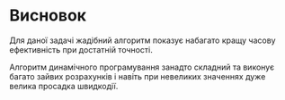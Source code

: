 # Висновок

Для даної задачі жадібний алгоритм показує набагато кращу часову ефективність при достатній точності.

Алгоритм динамічного програмування занадто складний та виконує багато зайвих розрахунків і навіть при невеликих значеннях дуже велика просадка швидкодії.